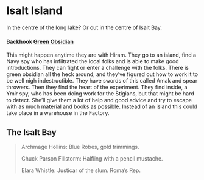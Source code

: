 # Isalt Island

In the centre of the long lake? Or out in the centre of Isalt Bay.

#### Backhook [Green Obsidian](/i/green_obsidian)

This might happen anytime they are with Hiram. They go to an island, find a Navy spy who has infiltrated the local folks and is able to make good introductions. They can fight or enter a challenge with the folks. There is green obsidian all the heck around, and they’ve figured out how to work it to be well nigh indestructible. They have swords of this called Amak and spear throwers. Then they find the heart of the experiment. They find inside, a Ymir spy, who has been doing work for the Stigians, but that might be hard to detect. She’ll give them a lot of help and good advice and try to escape with as much material and books as possible. Instead of an island this could take place in a warehouse in the Factory. 

## The Isalt Bay


> Archmage Hollins: Blue Robes, gold trimmings.
>
> Chuck Parson Fillstorm: Halfling with a pencil mustache.
>
> Elara Whistle: Justicar of the slum. Roma’s Rep.
